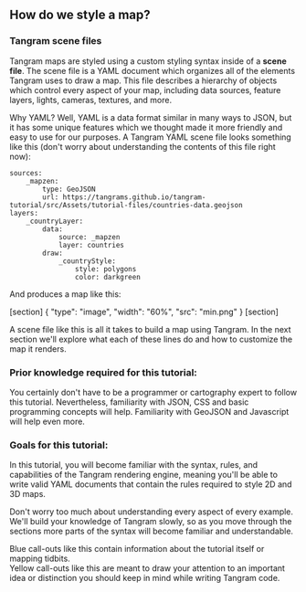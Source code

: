 ## How do we style a map?

### Tangram scene files
Tangram maps are styled using a custom styling syntax inside of a <strong>scene file</strong>. The scene file is a YAML document which organizes all of the elements Tangram uses to draw a map. This file describes a hierarchy of objects which control every aspect of your map, including data sources, feature layers, lights, cameras, textures, and more.

Why YAML? Well, YAML is a data format similar in many ways to JSON, but it has some unique features which we thought made it more friendly and easy to use for our purposes. A Tangram YAML scene file looks something like this (don't worry about understanding the contents of this file right now):

<pre><code class="language-yaml">sources:
    &#95;mapzen:
        type: GeoJSON
        url: https://tangrams.github.io/tangram-tutorial/src/Assets/tutorial-files/countries-data.geojson
layers:
    &#95;countryLayer:
        data:
            source: &#95;mapzen
            layer: countries
        draw:
            &#95;countryStyle:
                style: polygons
                color: darkgreen
</pre></code>

And produces a map like this:

[section]
{ "type": "image", "width": "60%", "src": "min.png" }
[section]

A scene file like this is all it takes to build a map using Tangram. In the next section we'll explore what each of these lines do and how to customize the map it renders.

### Prior knowledge required for this tutorial:

You certainly don't have to be a programmer or cartography expert to follow this tutorial. Nevertheless, familiarity with JSON, CSS and basic programming concepts will help. Familiarity with GeoJSON and Javascript will help even more.

### Goals for this tutorial:
In this tutorial, you will become familiar with the syntax, rules, and capabilities of the Tangram rendering engine, meaning you'll be able to write valid YAML documents that contain the rules required to style 2D and 3D maps.

Don't worry too much about understanding every aspect of every example. We'll build your knowledge of Tangram slowly, so as you move through the sections more parts of the syntax will become familiar and understandable.

<div class='alert alert-info'>
Blue call-outs like this contain information about the tutorial itself or mapping tidbits.
</div>

<div class='alert alert-warning'>
Yellow call-outs like this are meant to draw your attention to an important idea or distinction you should keep in mind while writing Tangram code.
</div>
